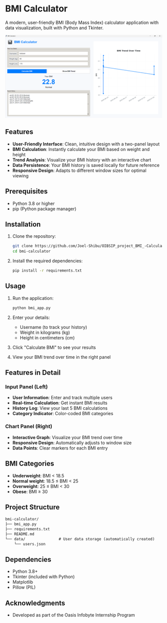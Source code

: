 # BMI Calculator

A modern, user-friendly BMI (Body Mass Index) calculator application with data visualization, built with Python and Tkinter.

![BMI Calculator Screenshot](BMIcalculator.png)

## Features

- **User-Friendly Interface**: Clean, intuitive design with a two-panel layout
- **BMI Calculation**: Instantly calculate your BMI based on weight and height
- **Trend Analysis**: Visualize your BMI history with an interactive chart
- **Data Persistence**: Your BMI history is saved locally for future reference
- **Responsive Design**: Adapts to different window sizes for optimal viewing

## Prerequisites

- Python 3.8 or higher
- pip (Python package manager)

## Installation

1. Clone the repository:
   ```bash
   git clone https://github.com/Joel-Shibu/OIBSIP_project_BMI_-Calculator.git
   cd bmi-calculator
   ```

2. Install the required dependencies:
   ```bash
   pip install -r requirements.txt
   ```

## Usage

1. Run the application:
   ```bash
   python bmi_app.py
   ```

2. Enter your details:
   - Username (to track your history)
   - Weight in kilograms (kg)
   - Height in centimeters (cm)

3. Click "Calculate BMI" to see your results
4. View your BMI trend over time in the right panel

## Features in Detail

### Input Panel (Left)
- **User Information**: Enter and track multiple users
- **Real-time Calculation**: Get instant BMI results
- **History Log**: View your last 5 BMI calculations
- **Category Indicator**: Color-coded BMI categories

### Chart Panel (Right)
- **Interactive Graph**: Visualize your BMI trend over time
- **Responsive Design**: Automatically adjusts to window size
- **Data Points**: Clear markers for each BMI entry

## BMI Categories

- **Underweight**: BMI < 18.5
- **Normal weight**: 18.5 ≤ BMI < 25
- **Overweight**: 25 ≤ BMI < 30
- **Obese**: BMI ≥ 30

## Project Structure

```
bmi-calculator/
├── bmi_app.py          
├── requirements.txt    
├── README.md         
└── data/               # User data storage (automatically created)
    └── users.json     
```

## Dependencies

- Python 3.8+
- Tkinter (included with Python)
- Matplotlib
- Pillow (PIL)

## Acknowledgments

- Developed as part of the Oasis Infobyte Internship Program

